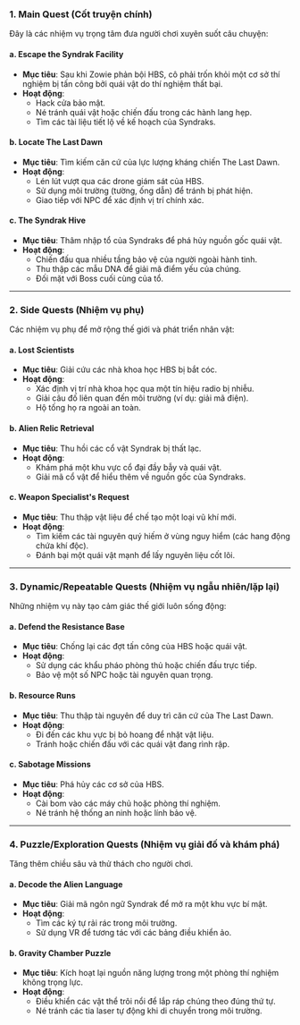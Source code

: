 
### **1. Main Quest (Cốt truyện chính)**

Đây là các nhiệm vụ trọng tâm đưa người chơi xuyên suốt câu chuyện:

#### a. **Escape the Syndrak Facility**

- **Mục tiêu**: Sau khi Zowie phản bội HBS, cô phải trốn khỏi một cơ sở thí nghiệm bị tấn công bởi quái vật do thí nghiệm thất bại.
- **Hoạt động**:
    - Hack cửa bảo mật.
    - Né tránh quái vật hoặc chiến đấu trong các hành lang hẹp.
    - Tìm các tài liệu tiết lộ về kế hoạch của Syndraks.

#### b. **Locate The Last Dawn**

- **Mục tiêu**: Tìm kiếm căn cứ của lực lượng kháng chiến The Last Dawn.
- **Hoạt động**:
    - Lén lút vượt qua các drone giám sát của HBS.
    - Sử dụng môi trường (tường, ống dẫn) để tránh bị phát hiện.
    - Giao tiếp với NPC để xác định vị trí chính xác.

#### c. **The Syndrak Hive**

- **Mục tiêu**: Thâm nhập tổ của Syndraks để phá hủy nguồn gốc quái vật.
- **Hoạt động**:
    - Chiến đấu qua nhiều tầng bảo vệ của người ngoài hành tinh.
    - Thu thập các mẫu DNA để giải mã điểm yếu của chúng.
    - Đối mặt với Boss cuối cùng của tổ.

---

### **2. Side Quests (Nhiệm vụ phụ)**

Các nhiệm vụ phụ để mở rộng thế giới và phát triển nhân vật:

#### a. **Lost Scientists**

- **Mục tiêu**: Giải cứu các nhà khoa học HBS bị bắt cóc.
- **Hoạt động**:
    - Xác định vị trí nhà khoa học qua một tín hiệu radio bị nhiễu.
    - Giải câu đố liên quan đến môi trường (ví dụ: giải mã điện).
    - Hộ tống họ ra ngoài an toàn.

#### b. **Alien Relic Retrieval**

- **Mục tiêu**: Thu hồi các cổ vật Syndrak bị thất lạc.
- **Hoạt động**:
    - Khám phá một khu vực cổ đại đầy bẫy và quái vật.
    - Giải mã cổ vật để hiểu thêm về nguồn gốc của Syndraks.

#### c. **Weapon Specialist's Request**

- **Mục tiêu**: Thu thập vật liệu để chế tạo một loại vũ khí mới.
- **Hoạt động**:
    - Tìm kiếm các tài nguyên quý hiếm ở vùng nguy hiểm (các hang động chứa khí độc).
    - Đánh bại một quái vật mạnh để lấy nguyên liệu cốt lõi.

---

### **3. Dynamic/Repeatable Quests (Nhiệm vụ ngẫu nhiên/lặp lại)**

Những nhiệm vụ này tạo cảm giác thế giới luôn sống động:

#### a. **Defend the Resistance Base**

- **Mục tiêu**: Chống lại các đợt tấn công của HBS hoặc quái vật.
- **Hoạt động**:
    - Sử dụng các khẩu pháo phòng thủ hoặc chiến đấu trực tiếp.
    - Bảo vệ một số NPC hoặc tài nguyên quan trọng.

#### b. **Resource Runs**

- **Mục tiêu**: Thu thập tài nguyên để duy trì căn cứ của The Last Dawn.
- **Hoạt động**:
    - Đi đến các khu vực bị bỏ hoang để nhặt vật liệu.
    - Tránh hoặc chiến đấu với các quái vật đang rình rập.

#### c. **Sabotage Missions**

- **Mục tiêu**: Phá hủy các cơ sở của HBS.
- **Hoạt động**:
    - Cài bom vào các máy chủ hoặc phòng thí nghiệm.
    - Né tránh hệ thống an ninh hoặc lính bảo vệ.

---

### **4. Puzzle/Exploration Quests (Nhiệm vụ giải đố và khám phá)**

Tăng thêm chiều sâu và thử thách cho người chơi.

#### a. **Decode the Alien Language**

- **Mục tiêu**: Giải mã ngôn ngữ Syndrak để mở ra một khu vực bí mật.
- **Hoạt động**:
    - Tìm các ký tự rải rác trong môi trường.
    - Sử dụng VR để tương tác với các bảng điều khiển ảo.

#### b. **Gravity Chamber Puzzle**

- **Mục tiêu**: Kích hoạt lại nguồn năng lượng trong một phòng thí nghiệm không trọng lực.
- **Hoạt động**:
    - Điều khiển các vật thể trôi nổi để lắp ráp chúng theo đúng thứ tự.
    - Né tránh các tia laser tự động khi di chuyển trong môi trường.